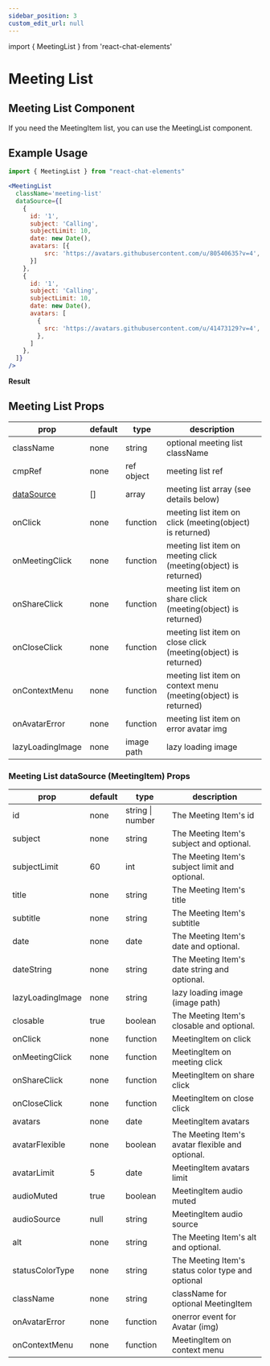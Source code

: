 ```yaml
---
sidebar_position: 3
custom_edit_url: null
---
```

import { MeetingList } from 'react-chat-elements'

# Meeting List

## Meeting List Component

If you need the MeetingItem list, you can use the MeetingList component.

<div style={{ color:"black", margin:"50px 0px"}}>
  <MeetingList
    className='meeting-list'
    dataSource={[
      {
        id: '1',
        subject: 'Need Help !',
        subjectLimit: 20,
        date: new Date(),
        avatars: [{
            src: 'https://avatars.githubusercontent.com/u/80540635?v=4',
        }]
      },
      {
        id: '1',
        subject: 'Daily',
        subjectLimit: 20,
        date: new Date(),
        avatars: [
          {
            src: 'https://avatars.githubusercontent.com/u/41473129?v=4',
          },
          {
            src: 'https://avatars.githubusercontent.com/u/15075759?v=4',
          }
        ]
      },
    ]}
  />
</div>

## Example Usage

```jsx
import { MeetingList } from "react-chat-elements"

<MeetingList
  className='meeting-list'
  dataSource={[
    {
      id: '1',
      subject: 'Calling',
      subjectLimit: 10,
      date: new Date(),
      avatars: [{
          src: 'https://avatars.githubusercontent.com/u/80540635?v=4',
      }]
    },
    {
      id: '1',
      subject: 'Calling',
      subjectLimit: 10,
      date: new Date(),
      avatars: [
        {
          src: 'https://avatars.githubusercontent.com/u/41473129?v=4',
        },
      ]
    },
  ]}
/>
```

**Result**

<div style={{ color:"black"}}>
  <MeetingList
    className='meeting-list'
    dataSource={[
      {
        id: '1',
        subject: 'Calling',
        subjectLimit: 10,
        date: new Date(),
        avatars: [{
            src: 'https://avatars.githubusercontent.com/u/80540635?v=4',
        }]
      },
      {
        id: '1',
        subject: 'Calling',
        subjectLimit: 10,
        date: new Date(),
        avatars: [
          {
            src: 'https://avatars.githubusercontent.com/u/41473129?v=4',
          },
        ]
      },
    ]}
  />
</div>

## Meeting List Props

| prop             | default | type       | description                                                      |
|------------------|---------|------------|------------------------------------------------------------------|
| className        | none    | string     | optional meeting list className                                  |
| cmpRef           | none    | ref object | meeting list ref                                                 |
|[dataSource](/docs/meeting-components/meeting-list#meeting-list-datasource-meetingitem-props)      | []      | array      | meeting list array (see details below)                                              |
| onClick          | none    | function   | meeting list item on click (meeting(object) is returned)         |
| onMeetingClick   | none    | function   | meeting list item on meeting click (meeting(object) is returned) |
| onShareClick     | none    | function   | meeting list item on share click (meeting(object) is returned)   |
| onCloseClick     | none    | function   | meeting list item on close click (meeting(object) is returned)   |
| onContextMenu    | none    | function   | meeting list item on context menu (meeting(object) is returned)  |
| onAvatarError    | none    | function   | meeting list item on error avatar img       |
| lazyLoadingImage | none    | image path | lazy loading image                         |

### Meeting List dataSource (MeetingItem) Props

| prop             | default | type             | description                                       |
|------------------|---------|------------------|---------------------------------------------------|
| id               | none    | string \| number | The Meeting Item's id                             |
| subject          | none    | string           | The Meeting Item's subject and optional.          |
| subjectLimit     | 60      | int              | The Meeting Item's subject limit and optional.    |
| title            | none    | string           | The Meeting Item's title                          |
| subtitle         | none    | string           | The Meeting Item's subtitle                       |
| date             | none    | date             | The Meeting Item's date and optional.             |
| dateString       | none    | string           | The Meeting Item's date string and optional.      |
| lazyLoadingImage | none    | string           | lazy loading image (image path)                   |
| closable         | true    | boolean          | The Meeting Item's closable and optional.         |
| onClick          | none    | function         | MeetingItem on click                              |
| onMeetingClick   | none    | function         | MeetingItem on meeting click                      |
| onShareClick     | none    | function         | MeetingItem on share click                        |
| onCloseClick     | none    | function         | MeetingItem on close click                        |
| avatars          | none    | date             | MeetingItem avatars                               |
| avatarFlexible   | none    | boolean          | The Meeting Item's avatar flexible and optional.  |
| avatarLimit      | 5       | date             | MeetingItem avatars limit                         |
| audioMuted       | true    | boolean          | MeetingItem audio muted                           |
| audioSource      | null    | string           | MeetingItem audio source                          |
| alt              | none    | string           | The Meeting Item's alt and optional.              |
| statusColorType  | none    | string           | The Meeting Item's status color type and optional |
| className        | none    | string           | className for optional MeetingItem                |
| onAvatarError    | none    | function         | onerror event for Avatar (img)                    |
| onContextMenu    | none    | function         | MeetingItem on context menu                       |